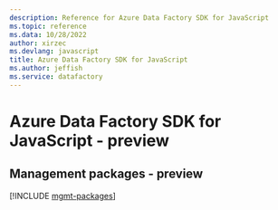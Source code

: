 ```yaml
---
description: Reference for Azure Data Factory SDK for JavaScript
ms.topic: reference
ms.data: 10/28/2022
author: xirzec
ms.devlang: javascript
title: Azure Data Factory SDK for JavaScript
ms.author: jeffish
ms.service: datafactory
---
```

# Azure Data Factory SDK for JavaScript - preview

## Management packages - preview
[!INCLUDE [mgmt-packages](data-factory-mgmt-index.md)]